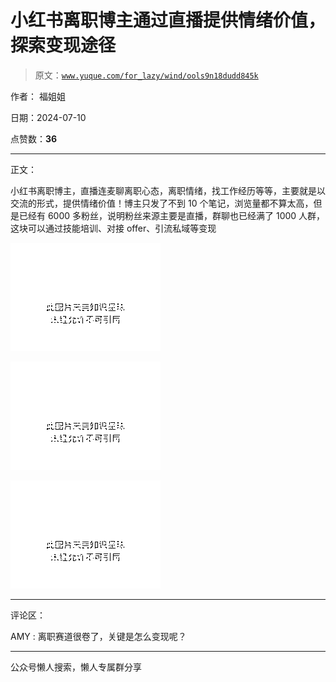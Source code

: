 # 小红书离职博主通过直播提供情绪价值，探索变现途径

> 原文：[`www.yuque.com/for_lazy/wind/ools9n18dudd845k`](https://www.yuque.com/for_lazy/wind/ools9n18dudd845k)

作者： 福姐姐

日期：2024-07-10

点赞数：**36**

* * *

正文：

小红书离职博主，直播连麦聊离职心态，离职情绪，找工作经历等等，主要就是以交流的形式，提供情绪价值！博主只发了不到 10 个笔记，浏览量都不算太高，但是已经有 6000 多粉丝，说明粉丝来源主要是直播，群聊也已经满了 1000 人群，这块可以通过技能培训、对接 offer、引流私域等变现

![](img/901799fa1d2ad84cffa61924236f6436.png "None")

![](img/bcb1c11c558fb339bc5f51fb6e785b19.png "None")

![](img/3ce172908e204235f018f129d0c1be37.png "None")

* * *

评论区：

AMY : 离职赛道很卷了，关键是怎么变现呢？

* * *

公众号懒人搜索，懒人专属群分享